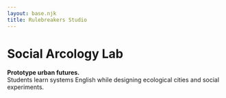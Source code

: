 ```yaml
---
layout: base.njk
title: Rulebreakers Studio
---
```

# Social Arcology Lab

**Prototype urban futures.**  
Students learn systems English while designing ecological cities and social experiments.
